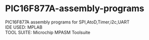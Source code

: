 # PIC16F877A-assembly-programs
PIC16F877A assembly programs for SPI,AtoD,Timer,i2c,UART     
IDE USED: MPLAB       
TOOL SUITE: Microchip MPASM Toolsuite
